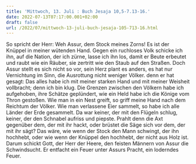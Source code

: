 ```yaml
---
title: 'Mittwoch, 13. Juli : Buch Jesaja 10,5-7.13-16.'
date: 2022-07-13T07:17:00.001+02:00
draft: false
url: /2022/07/mittwoch-13-juli-buch-jesaja-105-713-16.html
---
```


So spricht der Herr: Weh Assur, dem Stock meines Zorns! Es ist der Knüppel in meiner wütenden Hand. Gegen ein ruchloses Volk schicke ich ihn, auf die Nation, der ich zürne, lasse ich ihn los, damit er Beute erbeutet und raubt wie ein Räuber, sie zertritt wie den Staub auf den Straßen. Doch Assur stellt es sich nicht so vor, sein Herz plant es anders, es hat nur Vernichtung im Sinn, die Ausrottung nicht weniger Völker. denn er hat gesagt: Das alles habe ich mit meiner starken Hand und mit meiner Weisheit vollbracht; denn ich bin klug. Die Grenzen zwischen den Völkern habe ich aufgehoben, ihre Schätze geplündert, wie ein Held habe ich die Könige vom Thron gestoßen. Wie man in ein Nest greift, so griff meine Hand nach dem Reichtum der Völker. Wie man verlassene Eier sammelt, so habe ich alle Länder der Erde gesammelt. Da war keiner, der mit den Flügeln schlug, keiner, der den Schnabel aufriss und piepste. Prahlt denn die Axt gegenüber dem, der mit ihr hackt, oder brüstet die Säge sich vor dem, der mit ihr sägt? Das wäre, wie wenn der Stock den Mann schwingt, der ihn hochhebt, oder wie wenn der Knüppel den hochhebt, der nicht aus Holz ist. Darum schickt Gott, der Herr der Heere, den feisten Männern von Assur die Schwindsucht. Er entfacht ein Feuer unter Assurs Pracht, ein loderndes Feuer.